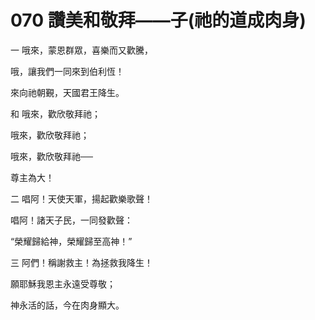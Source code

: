 # 070 讚美和敬拜——子(祂的道成肉身)

一 哦來，蒙恩群眾，喜樂而又歡騰，

哦，讓我們一同來到伯利恆！

來向祂朝覲，天國君王降生。

和 哦來，歡欣敬拜祂；

哦來，歡欣敬拜祂；

哦來，歡欣敬拜祂──

尊主為大！

二 唱阿！天使天軍，揚起歡樂歌聲！

唱阿！諸天子民，一同發歡聲：

“榮耀歸給神，榮耀歸至高神！”

三 阿們！稱謝救主！為拯救我降生！

願耶穌我恩主永遠受尊敬；

神永活的話，今在肉身顯大。

